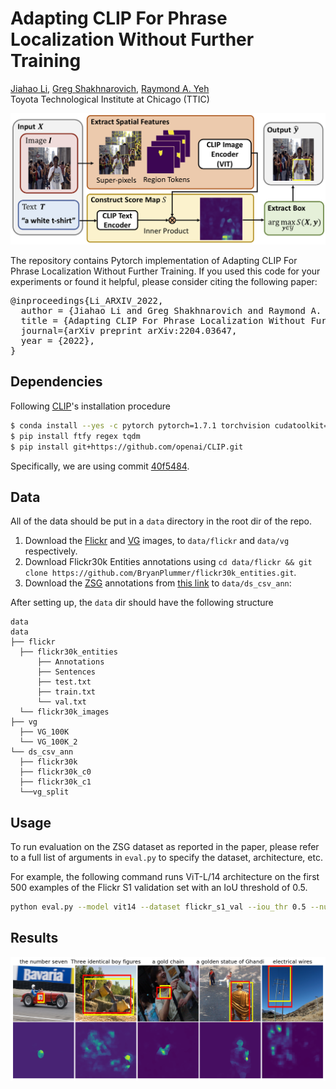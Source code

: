 # Adapting CLIP For Phrase Localization Without Further Training

[Jiahao Li](https://www.linkedin.com/in/jiahaoli95/), [Greg Shakhnarovich](https://home.ttic.edu/~gregory/), [Raymond A. Yeh](https://raymond-yeh.com)<br/>
Toyota Technological Institute at Chicago (TTIC)<br/>

![Architecture](assets/architecture.png)

The repository contains Pytorch implementation of Adapting CLIP For Phrase Localization Without Further Training.
If you used this code for your experiments or found it helpful, please consider citing the following paper:

<pre>
@inproceedings{Li_ARXIV_2022,
  author = {Jiahao Li and Greg Shakhnarovich and Raymond A. Yeh},
  title = {Adapting CLIP For Phrase Localization Without Further Training},
  journal={arXiv preprint arXiv:2204.03647,
  year = {2022},
}
</pre>


## Dependencies
Following [CLIP](https://github.com/openai/CLIP)'s installation procedure
```bash
$ conda install --yes -c pytorch pytorch=1.7.1 torchvision cudatoolkit=11.0
$ pip install ftfy regex tqdm
$ pip install git+https://github.com/openai/CLIP.git
```
Specifically, we are using commit [40f5484](https://github.com/openai/CLIP/commit/40f5484c1c74edd83cb9cf687c6ab92b28d8b656).

## Data
All of the data should be put in a `data` directory in the root dir of the repo.

1. Download the [Flickr](http://shannon.cs.illinois.edu/DenotationGraph/) and [VG](https://visualgenome.org/api/v0/api_home.html) images, to `data/flickr` and `data/vg` respectively.
2. Download Flickr30k Entities annotations using `cd data/flickr && git clone https://github.com/BryanPlummer/flickr30k_entities.git`.
3. Download the [ZSG](https://github.com/TheShadow29/zsgnet-pytorch/blob/master/DATA_README.md) annotations from [this link](https://drive.google.com/open?id=1oZ5llnA4btD9LSmnSB0GaZtTogskLwCe) to `data/ds_csv_ann`:

After setting up, the `data` dir should have the following structure
```
data
data
├── flickr
  ├── flickr30k_entities
      ├── Annotations
      ├── Sentences
      ├── test.txt
      ├── train.txt
      └── val.txt
  └── flickr30k_images
├── vg
  ├── VG_100K
  └── VG_100K_2
└── ds_csv_ann
  ├── flickr30k
  ├── flickr30k_c0
  ├── flickr30k_c1
  └──vg_split
```

## Usage
To run evaluation on the ZSG dataset as reported in the paper, please refer to a full list of arguments in ``eval.py`` to specify the dataset, architecture, etc.

For example, the following command runs ViT-L/14 architecture on the first 500 examples of the Flickr S1 validation set with an IoU threshold of 0.5.
```bash
python eval.py --model vit14 --dataset flickr_s1_val --iou_thr 0.5 --num_samples 500
```
## Results
![Examples](assets/examples.png)
